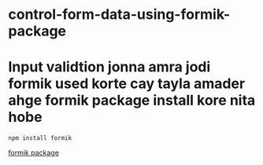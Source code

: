 # control-form-data-using-formik-package

# Input validtion jonna amra jodi formik used korte cay tayla amader ahge formik package install kore nita hobe

`npm install formik`

[formik package](https://www.youtube.com/watch?v=2W1DnKc0wH4&list=PLgH5QX0i9K3rGtitufynBKMy5gAFpa1y8&index=37)
